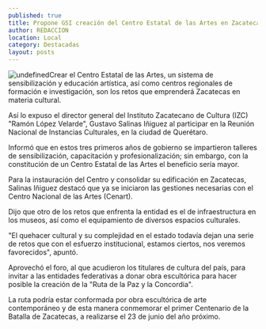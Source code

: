 ```yaml
---
published: true
title: Propone GSI creación del Centro Estatal de las Artes en Zacatecas
author: REDACCION
location: Local
category: Destacadas
layout: posts
---
```


![undefined](http://i.imgur.com/XXBxMHtm.jpg)Crear el Centro Estatal de las Artes, un sistema de sensibilización y educación  artística, así como centros regionales de formación e investigación, son los retos que emprenderá Zacatecas en materia cultural.
 
Así lo expuso el director general del Instituto Zacatecano de Cultura (IZC) "Ramón López Velarde", Gustavo Salinas Iñiguez al participar en la Reunión Nacional de Instancias Culturales, en la ciudad de Querétaro.
 
Informó que en estos tres primeros años de gobierno se impartieron talleres de sensibilización,  capacitación y profesionalización; sin embargo, con la constitución de un Centro Estatal de las Artes el beneficio sería mayor.
 
Para la instauración del Centro y consolidar su edificación en Zacatecas, Salinas Iñiguez destacó que ya se iniciaron las gestiones necesarias con el Centro Nacional de las Artes (Cenart).
 
Dijo que otro de los retos que enfrenta la entidad es el de infraestructura en los museos, así como el equipamiento de diversos espacios culturales.
 
"El quehacer cultural y su complejidad en el estado todavía dejan una serie de retos que con el esfuerzo institucional, estamos ciertos, nos veremos favorecidos", apuntó.
 
Aprovechó el foro, al que acudieron los titulares de cultura del país, para invitar a las entidades federativas a donar obra escultórica para hacer posible la creación de la "Ruta de la Paz y la Concordia".
 
La ruta podría estar conformada por obra escultórica de arte contemporáneo y de esta manera conmemorar el primer Centenario de la Batalla de Zacatecas, a realizarse el 23 de junio del año próximo.

